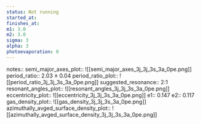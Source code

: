 ```yaml
---
status: Not running
started_at:
finishes_at:
m1: 3.0
m2: 3.0
sigma: 3
alpha: 3
photoevaporation: 0
---
```


notes::
semi_major_axes_plot:: ![[semi_major_axes_3j_3j_3s_3a_0pe.png]]
period_ratio:: 2.03 ± 0.04
period_ratio_plot:: ![[period_ratio_3j_3j_3s_3a_0pe.png]]
suggested_resonance:: 2:1
resonant_angles_plot:: ![[resonant_angles_3j_3j_3s_3a_0pe.png]]
eccentricity_plot:: ![[eccentricity_3j_3j_3s_3a_0pe.png]]
e1:: 0.147
e2:: 0.117
gas_density_plot:: ![[gas_density_3j_3j_3s_3a_0pe.png]]
azimuthally_avged_surface_density_plot:: ![[azimuthally_avged_surface_density_3j_3j_3s_3a_0pe.png]]
